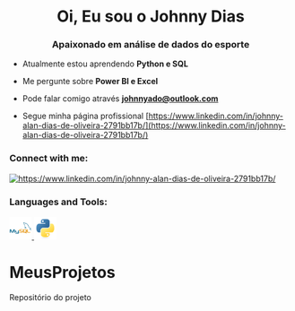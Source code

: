 <h1 align="center">Oi, Eu sou o Johnny Dias</h1>
<h3 align="center">Apaixonado em análise de dados do esporte</h3>

- Atualmente estou aprendendo **Python e SQL**

- Me pergunte sobre **Power BI e Excel**

- Pode falar comigo através **johnnyado@outlook.com**

- Segue minha página profissional [https://www.linkedin.com/in/johnny-alan-dias-de-oliveira-2791bb17b/](https://www.linkedin.com/in/johnny-alan-dias-de-oliveira-2791bb17b/)

<h3 align="left">Connect with me:</h3>
<p align="left">
<a href="https://linkedin.com/in/https://www.linkedin.com/in/johnny-alan-dias-de-oliveira-2791bb17b/" target="blank"><img align="center" src="https://raw.githubusercontent.com/rahuldkjain/github-profile-readme-generator/master/src/images/icons/Social/linked-in-alt.svg" alt="https://www.linkedin.com/in/johnny-alan-dias-de-oliveira-2791bb17b/" height="30" width="40" /></a>
</p>

<h3 align="left">Languages and Tools:</h3>
<p align="left"> <a href="https://www.mysql.com/" target="_blank" rel="noreferrer"> <img src="https://raw.githubusercontent.com/devicons/devicon/master/icons/mysql/mysql-original-wordmark.svg" alt="mysql" width="40" height="40"/> </a> <a href="https://www.python.org" target="_blank" rel="noreferrer"> <img src="https://raw.githubusercontent.com/devicons/devicon/master/icons/python/python-original.svg" alt="python" width="40" height="40"/> </a> </p>






# MeusProjetos
Repositório do projeto
